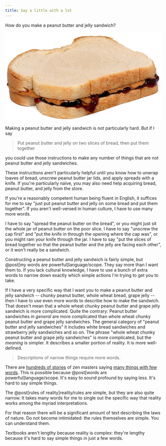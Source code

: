 ```yaml
---
title: Say a little with a lot
---
```

How do you make a peanut butter and jelly sandwich?

![Peanut Butter and Jelly Sandwich](/images/pb-and-j.jpg)

Making a peanut butter and jelly sandwich is not particularly hard. But if I say

> Put peanut butter and jelly on two slices of bread, then put them together

you could use those instructions to make any number of things that are not peanut butter and jelly sandwiches.

These instructions aren't particularly helpful until you know how to unwrap loaves of bread, unscrew peanut butter jar lids, and apply spreads with a knife. If you're particularly naïve, you may also need help acquiring bread, peanut butter, and jelly from the store.

If you're a reasonably competent human being fluent in English, it suffices for me to say "just put peanut butter and jelly on some bread and put them together". If you aren't well-versed in human culture, I have to use many more words.

I have to say "spread the peanut butter on the bread", or you might just sit the whole jar of peanut butter on the poor slice. I have to say "unscrew the cap first" and "put the knife in through the opening where the cap was", or you might ram your knife through the jar. I have to say "put the slices of bread together so that the peanut butter and the jelly are facing each other", or it won't really be a sandwich.

Constructing a peanut butter and jelly sandwich is fairly simple, but @post[my words are powerful]language/scope. They say more than I want them to. If you lack cultural knowledge, I have to use a bunch of extra words to narrow down exactly which simple actions I'm trying to get you to take.

If I have a very specific way that I want you to make a peanut butter and jelly sandwich -- chunky peanut butter, whole wheat bread, grape jelly -- then I have to use even more words to describe how to make the sandwich. That doesn't mean that a whole wheat chunky peanut butter and grape jelly sandwich is more complicated. Quite the contrary: Peanut butter sandwiches *in general* are more complicated than whole wheat chunky peanut butter and grape jelly sandwiches. The general category of "peanut butter and jelly sandwiches" it includes white bread sandwiches and strawberry jelly sandwiches and so on. The phrase "whole wheat chunky peanut butter and grape jelly sandwiches" is more complicated, but the *meaning* is simpler. It describes a smaller portion of reality. It is more well-defined.

> Descriptions of narrow things require more words.

There are [hundreds of stories](http://101-zen-stories.blogspot.com/) of zen masters saying [many things with few words](http://101-zen-stories.blogspot.com/9999/12/true-reformation.html). This is possible because @post[words are powerful]language/scope. It's easy to sound profound by saying less. It's hard to say simple things.

The @post[rules of reality]reality/rules are simple, but they are also quite narrow. It takes many words for me to single out the specific way that reality works among the myriad interpretations.

For that reason there will be a significant amount of text describing the laws of nature. Do not become intimidated: the rules themselves are simple. You can understand them.

Textbooks aren't lengthy because reality is complex: they're lengthy because it's hard to say simple things in just a few words.
